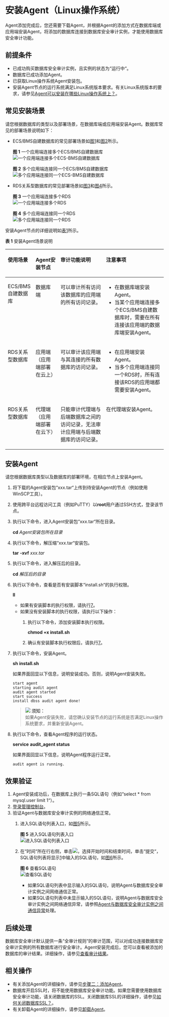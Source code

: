 # 安装Agent（Linux操作系统）<a name="ZH-CN_TOPIC_0174227115"></a>

Agent添加完成后，您还需要下载Agent，并根据Agent的添加方式在数据库端或应用端安装Agent，将添加的数据库连接到数据库安全审计实例，才能使用数据库安全审计功能。

## 前提条件<a name="section070891116319"></a>

-   已成功购买数据库安全审计实例，且实例的状态为“运行中“。
-   数据库已成功添加Agent。
-   已获取Linux操作系统Agent安装包。
-   安装Agent节点的运行系统满足Linux系统版本要求。有关Linux系统版本的要求，请参见[Agent可以安装在哪些Linux操作系统上？](https://support.huaweicloud.com/dbss_faq/dbss_01_0319.html)。

## 常见安装场景<a name="section984415120154"></a>

请您根据数据库的类型以及部署场景，在数据库端或应用端安装Agent。数据库常见的部署场景说明如下：

-   ECS/BMS自建数据库的常见部署场景如[图1](#fig0617131314411)和[图2](#fig1131385013914)所示。

    **图 1**  一个应用端连接多个ECS/BMS自建数据库<a name="fig0617131314411"></a>  
    ![](figures/一个应用端连接多个ECS-BMS自建数据库.png "一个应用端连接多个ECS-BMS自建数据库")

    **图 2**  多个应用端连接同一个ECS/BMS自建数据库<a name="fig1131385013914"></a>  
    ![](figures/多个应用端连接同一个ECS-BMS自建数据库.png "多个应用端连接同一个ECS-BMS自建数据库")

-   RDS关系型数据库的常见部署场景如[图3](#fig76418538416)和[图4](#fig766123541110)所示。

    **图 3**  一个应用端连接多个RDS<a name="fig76418538416"></a>  
    ![](figures/一个应用端连接多个RDS.png "一个应用端连接多个RDS")

    **图 4**  多个应用端连接同一个RDS<a name="fig766123541110"></a>  
    ![](figures/多个应用端连接同一个RDS.png "多个应用端连接同一个RDS")


安装Agent节点的详细说明如[表1](#zh-cn_topic_0110856029_table4295843716304)所示。

**表 1**  安装Agent场景说明

<a name="zh-cn_topic_0110856029_table4295843716304"></a>
<table><thead align="left"><tr id="zh-cn_topic_0110856029_row4338993216304"><th class="cellrowborder" valign="top" width="16.91%" id="mcps1.2.5.1.1"><p id="p242511529611"><a name="p242511529611"></a><a name="p242511529611"></a>使用场景</p>
</th>
<th class="cellrowborder" valign="top" width="15.790000000000001%" id="mcps1.2.5.1.2"><p id="p669218115912"><a name="p669218115912"></a><a name="p669218115912"></a>Agent安装节点</p>
</th>
<th class="cellrowborder" valign="top" width="29.03%" id="mcps1.2.5.1.3"><p id="zh-cn_topic_0110856029_p554697916304"><a name="zh-cn_topic_0110856029_p554697916304"></a><a name="zh-cn_topic_0110856029_p554697916304"></a>审计功能说明</p>
</th>
<th class="cellrowborder" valign="top" width="38.269999999999996%" id="mcps1.2.5.1.4"><p id="p1457555517420"><a name="p1457555517420"></a><a name="p1457555517420"></a>注意事项</p>
</th>
</tr>
</thead>
<tbody><tr id="zh-cn_topic_0110856029_row3896937416304"><td class="cellrowborder" valign="top" width="16.91%" headers="mcps1.2.5.1.1 "><p id="p1742645217615"><a name="p1742645217615"></a><a name="p1742645217615"></a>ECS/BMS自建数据库</p>
</td>
<td class="cellrowborder" valign="top" width="15.790000000000001%" headers="mcps1.2.5.1.2 "><p id="p96937116596"><a name="p96937116596"></a><a name="p96937116596"></a>数据库端</p>
</td>
<td class="cellrowborder" valign="top" width="29.03%" headers="mcps1.2.5.1.3 "><p id="p163512146517"><a name="p163512146517"></a><a name="p163512146517"></a>可以审计所有访问该数据库的应用端的所有访问记录。</p>
</td>
<td class="cellrowborder" valign="top" width="38.269999999999996%" headers="mcps1.2.5.1.4 "><a name="ul1434325082513"></a><a name="ul1434325082513"></a><ul id="ul1434325082513"><li>在数据库端安装Agent。</li><li>当某个应用端连接多个ECS/BMS自建数据库时，需要在所有连接该应用端的数据库端安装Agent。</li></ul>
</td>
</tr>
<tr id="zh-cn_topic_0110856029_row1319658616304"><td class="cellrowborder" valign="top" width="16.91%" headers="mcps1.2.5.1.1 "><p id="p10426195218611"><a name="p10426195218611"></a><a name="p10426195218611"></a>RDS关系型数据库</p>
</td>
<td class="cellrowborder" valign="top" width="15.790000000000001%" headers="mcps1.2.5.1.2 "><p id="p1669315145912"><a name="p1669315145912"></a><a name="p1669315145912"></a>应用端（应用端部署在云上）</p>
</td>
<td class="cellrowborder" valign="top" width="29.03%" headers="mcps1.2.5.1.3 "><p id="p137861430175114"><a name="p137861430175114"></a><a name="p137861430175114"></a>可以审计该应用端与其连接的所有数据库的访问记录。</p>
</td>
<td class="cellrowborder" valign="top" width="38.269999999999996%" headers="mcps1.2.5.1.4 "><a name="ul832714025916"></a><a name="ul832714025916"></a><ul id="ul832714025916"><li>在应用端安装Agent。</li><li>当多个应用端连接同一个RDS时，所有连接该RDS的应用端都需要安装Agent。</li></ul>
</td>
</tr>
<tr id="row673153818506"><td class="cellrowborder" valign="top" width="16.91%" headers="mcps1.2.5.1.1 "><p id="p19307124313503"><a name="p19307124313503"></a><a name="p19307124313503"></a>RDS关系型数据库</p>
</td>
<td class="cellrowborder" valign="top" width="15.790000000000001%" headers="mcps1.2.5.1.2 "><p id="p57321338145019"><a name="p57321338145019"></a><a name="p57321338145019"></a>代理端（应用端部署在云下）</p>
</td>
<td class="cellrowborder" valign="top" width="29.03%" headers="mcps1.2.5.1.3 "><p id="p07324384506"><a name="p07324384506"></a><a name="p07324384506"></a>只能审计代理端与后端数据库之间的访问记录，无法审计应用端与后端数据库的访问记录。</p>
</td>
<td class="cellrowborder" valign="top" width="38.269999999999996%" headers="mcps1.2.5.1.4 "><p id="p31819567512"><a name="p31819567512"></a><a name="p31819567512"></a>在代理端安装Agent。</p>
</td>
</tr>
</tbody>
</table>

## 安装Agent<a name="section16540958125719"></a>

请您根据数据库类型以及数据库的部署环境，在相应节点上安装Agent。

1.  将下载的Agent安装包“xxx.tar“上传到待安装Agent的节点（例如使用WinSCP工具）。
2.  使用跨平台远程访问工具（例如PuTTY）以**root**用户通过SSH方式，登录该节点。
3.  执行以下命令，进入Agent安装包“xxx.tar“所在目录。

    **cd** _Agent安装包所在目录_

4.  执行以下命令，解压缩“xxx.tar“安装包。

    **tar** **-xvf** _xxx.tar_

5.  执行以下命令，进入解压后的目录。

    **cd** _解压后的目录_

6.  执行以下命令，查看是否有安装脚本“install.sh“的执行权限。

    **ll**

    -   如果有安装脚本的执行权限，请执行[7](#li144058161155)。
    -   如果没有安装脚本的执行权限，请执行以下操作：
        1.  执行以下命令，添加安装脚本执行权限。

            **chmod +x install.sh**

        2.  确认有安装脚本执行权限后，请执行[7](#li144058161155)。

7.  <a name="li144058161155"></a>执行以下命令，安装Agent。

    **sh** **install.sh**

    如果界面回显以下信息，说明安装成功。否则，说明Agent安装失败。

    ```
    start agent
    starting audit agent
    audit agent started
    start success
    install dbss audit agent done!
    ```

    >![](public_sys-resources/icon-notice.gif) **须知：**   
    >如果Agent安装失败，请您确认安装节点的运行系统是否满足Linux操作系统要求，并重新安装Agent。  

8.  执行以下命令，查看Agent程序的运行状态。

    **service** **audit\_agent status**

    如果界面回显以下信息，说明Agent程序运行正常。

    ```
    audit agent is running.
    ```


## 效果验证<a name="section159134316157"></a>

1.  <a name="li0294761612"></a>Agent安装成功后，在数据库上执行一条SQL语句（例如“select \* from mysql.user limit 1“）。
2.  [登录管理控制台](https://console.huaweicloud.com/)。
3.  验证Agent与数据库安全审计实例的网络通信正常。
    1.  进入SQL语句列表入口，如[图5](#fig1489915095118)所示。

        **图 5**  进入SQL语句列表入口<a name="fig1489915095118"></a>  
        ![](figures/进入SQL语句列表入口.png "进入SQL语句列表入口")

    2.  在“时间“所在行右侧，单击![](figures/icon-calendar.png)，选择开始时间和结束时间，单击“提交“，SQL语句列表将显示[1](#li0294761612)中输入的SQL语句，如[图6](#fig8994029155516)所示。

        **图 6**  查看SQL语句<a name="fig8994029155516"></a>  
        ![](figures/查看SQL语句.png "查看SQL语句")

        -   如果SQL语句列表中显示输入的SQL语句，说明Agent与数据库安全审计实例之间网络通信正常。
        -   如果SQL语句列表中未显示输入的SQL语句，说明Agent与数据库安全审计实例之间网络通信异常，请参照[Agent与数据库安全审计实例之间通信异常](Agent与数据库安全审计实例之间通信异常.md)处理。



## 后续处理<a name="section11581123681920"></a>

数据库安全审计默认提供一条“全审计规则“的审计范围，可以对成功连接数据库安全审计实例的所有数据库进行安全审计。Agent安装完成后，您可以查看被添加的数据库的审计结果。详细操作，请参见[查看审计结果](查看审计总览信息.md)。

## 相关操作<a name="section3657198173220"></a>

-   有关添加Agent的详细操作，请参见[步骤二：添加Agent](步骤二-添加Agent.md)。
-   数据库开启SSL时，将不能使用数据库安全审计功能。如果您需要使用数据库安全审计功能，请关闭数据库的SSL。关闭数据库SSL的详细操作，请参见[如何关闭数据库SSL？](https://support.huaweicloud.com/dbss_faq/dbss_01_0283.html)。
-   有关卸载Agent的详细操作，请参见[卸载Agent](卸载Agent.md)。


